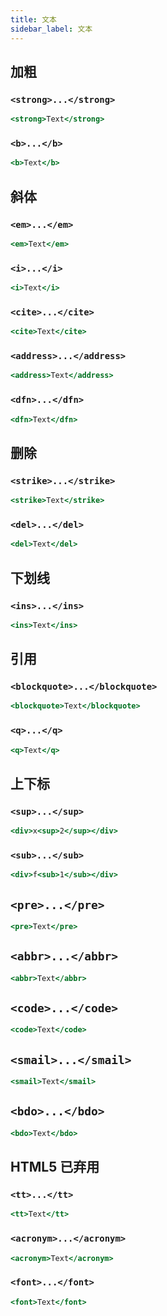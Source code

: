 ```yaml
---
title: 文本
sidebar_label: 文本
---
```


## 加粗

### `<strong>...</strong>`

```jsx live
<strong>Text</strong>
```

### `<b>...</b>`

```jsx live
<b>Text</b>
```

## 斜体

### `<em>...</em>`

```jsx live
<em>Text</em>
```

### `<i>...</i>`

```jsx live
<i>Text</i>
```

### `<cite>...</cite>`

```jsx live
<cite>Text</cite>
```

### `<address>...</address>`

```jsx live
<address>Text</address>
```

### `<dfn>...</dfn>`

```jsx live
<dfn>Text</dfn>
```

## 删除

### `<strike>...</strike>`

```jsx live
<strike>Text</strike>
```

### `<del>...</del>`

```jsx live
<del>Text</del>
```

## 下划线

### `<ins>...</ins>`

```jsx live
<ins>Text</ins>
```

## 引用

### `<blockquote>...</blockquote>`

```jsx live
<blockquote>Text</blockquote>
```

### `<q>...</q>`

```jsx live
<q>Text</q>
```

## 上下标

### `<sup>...</sup>`

```jsx live
<div>x<sup>2</sup></div>
```

### `<sub>...</sub>`

```jsx live
<div>f<sub>1</sub></div>
```

## `<pre>...</pre>`

```jsx live
<pre>Text</pre>
```

## `<abbr>...</abbr>`

```jsx live
<abbr>Text</abbr>
```

## `<code>...</code>`

```jsx live
<code>Text</code>
```

## `<smail>...</smail>`

```jsx live
<smail>Text</smail>
```

## `<bdo>...</bdo>`

```jsx live
<bdo>Text</bdo>
```

## HTML5 已弃用

### `<tt>...</tt>`

```jsx live
<tt>Text</tt>
```

### `<acronym>...</acronym>`

```jsx live
<acronym>Text</acronym>
```

### `<font>...</font>`

```jsx live
<font>Text</font>
```
